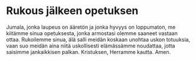 # Rukous jälkeen opetuksen

Jumala, jonka laupeus on ääretön ja jonka hyvyys on loppumaton, me kiitämme sinua opetuksesta, jonka armostasi olemme saaneet vastaan ottaa. Rukoilemme sinua, älä salli meidän koskaan unohtaa uskon totuuksia, vaan suo meidän aina niitä uskollisesti elämässämme noudattaa, jotta saisimme jankaikkisen palkan. Kristuksen, Herramme kautta. Amen.

